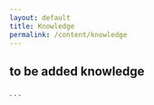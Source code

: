 ```yaml
---
layout: default
title: Knowledge
permalink: /content/knowledge
---
```

## to be added knowledge

. . . 